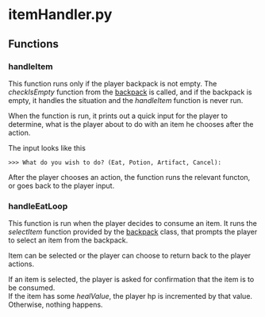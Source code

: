 # itemHandler.py

## Functions

### handleItem

This function runs only if the player backpack is not empty. The *checkIsEmpty* function from the [backpack](../entities.md#backpack) is called, and if the backpack is empty, it handles the situation and the *handleItem* function is never run.

When the function is run, it prints out a quick input for the player to determine, what is the player about to do with an item he chooses after the action.

The input looks like this
```
>>> What do you wish to do? (Eat, Potion, Artifact, Cancel): 
```

After the player chooses an action, the function runs the relevant functon, or goes back to the player input.

### handleEatLoop

This function is run when the player decides to consume an item. It runs the *selectItem* function provided by the [backpack](../entities.md#backpack) class, that prompts the player to select an item from the backpack.

Item can be selected or the player can choose to return back to the player actions.

If an item is selected, the player is asked for confirmation that the item is to be consumed.  
If the item has some *healValue*, the player hp is incremented by that value. Otherwise, nothing happens.
